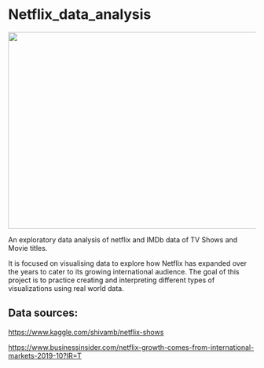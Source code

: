 # Netflix_data_analysis

<p align="center"><img width="600" height="400" src="https://www.passionateinmarketing.com/wp-content/uploads/2022/08/netflix.jpg" width="600" height="300"> </p>

An exploratory data analysis of netflix and IMDb data of TV Shows and Movie titles.

It is focused on visualising data to explore how Netflix has expanded over the years to cater to its growing international audience.
The goal of this project is to practice creating and interpreting different types of visualizations using real world data. 

## Data sources:
https://www.kaggle.com/shivamb/netflix-shows

https://www.businessinsider.com/netflix-growth-comes-from-international-markets-2019-10?IR=T
